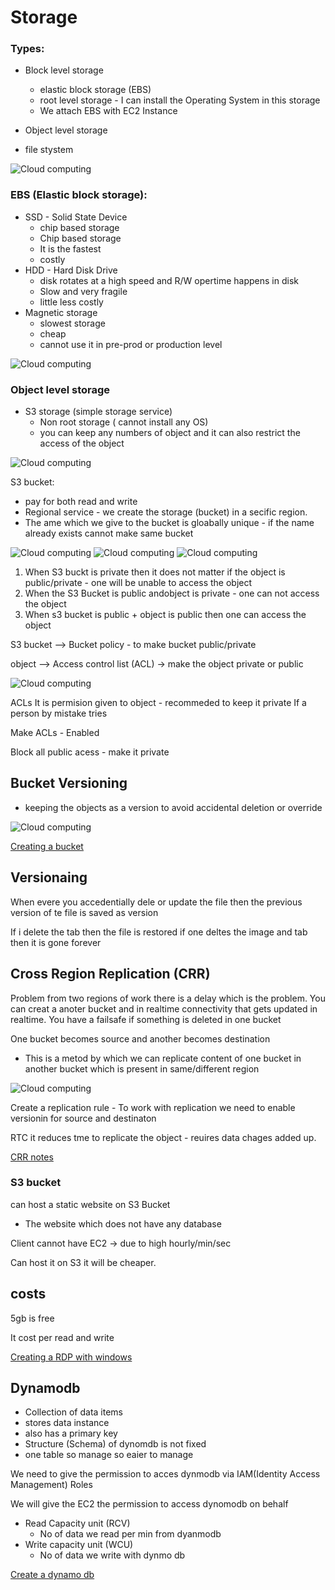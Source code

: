 # Storage

### Types:
- Block level storage
    - elastic block storage (EBS)
    - root level storage - I can install the Operating System in this storage
    - We attach EBS with EC2 Instance 
    
- Object level storage 
- file stystem   

![Cloud computing](./images/Storage/Storage.png "Cloud computing image notes")


### EBS (Elastic block storage):
- SSD - Solid State Device  
    - chip based storage
    - Chip based storage 
    - It is the fastest
    - costly
- HDD - Hard Disk Drive
    - disk rotates at a high speed and R/W opertime happens in disk
    - Slow and very fragile
    - little less costly
- Magnetic storage
    - slowest storage
    - cheap
    - cannot use it in pre-prod or production level

![Cloud computing](./images/Storage/EBS.png "Cloud computing image notes")


### Object level storage 
- S3 storage (simple storage service)
    - Non root storage  ( cannot install any OS)
    - you can keep any numbers of object and it can also restrict the access of the object


![Cloud computing](./images/Storage/Object%20level%20storage.png "Cloud computing image notes")

S3 bucket:
- pay for both read and write
- Regional service - we create the storage (bucket) in a secific region.
- The ame which we give to the bucket is gloabally unique - if the name already exists cannot make same bucket

![Cloud computing](./images/Storage/S3.png "Cloud computing image notes")
![Cloud computing](./images/Storage/S3-1.png "Cloud computing image notes")
![Cloud computing](./images/Storage/S3-2.png "Cloud computing image notes")

1. When S3 buckt is private then it does not matter if the object is public/private - one will be unable to access the object 
2. When the S3 Bucket is public andobject is private  - one can not access the object
3. When s3 bucket is public + object is public then one can access the object 

S3 bucket --> Bucket policy - to make bucket public/private


object --> Access control list (ACL) -> make the object private or public

![Cloud computing](./images/Storage/Policies.png "Cloud computing image notes")


ACLs It is permision given to object - recommeded to keep it private 
If a person by mistake tries 

Make ACLs - Enabled

Block all public acess - make it private

## Bucket Versioning
- keeping the objects as a version to avoid accidental deletion or override

![Cloud computing](./images/Storage/Bucket%20versioning.png "Cloud computing image notes")

[Creating a bucket](https://drive.google.com/file/d/1i3KSLGnnLFPoogxl9tkpiAp_F1_AObz3/view?usp=sharing)

## Versionaing 
When evere you accedentially dele or update the file then the previous version of te file is saved as version

If i delete the tab then the file is restored 
if one deltes the image and tab then it is gone forever 


## Cross Region Replication (CRR)

Problem from two regions of work there is a delay which is the problem.
You can creat a anoter bucket and in realtime connectivity that gets updated in realtime. You have a failsafe if something is deleted in one bucket

One bucket becomes source and another becomes destination


- This is a metod by which we can replicate content of one bucket in another bucket which is present in same/different region

![Cloud computing](./images/Storage/CRR.png "Cloud computing image notes")

Create a replication rule - To work with replication we need to enable versionin for source and destinaton

RTC it reduces tme to replicate the object - reuires data chages added up.


[CRR notes](https://drive.google.com/file/d/1_lHGpv_0HbmyrAkkgSuN-3nRi1LUwsZZ/view?usp=drive_link)

### S3 bucket
can host a static website on S3 Bucket
- The website which does not have any database 

Client cannot have EC2 -> due to high hourly/min/sec

Can host it on S3 it will be cheaper.

## costs
5gb is free

It cost per read and write

[Creating a RDP with windows](https://url.za.m.mimecastprotect.com/s/0vR_CVm2Xkul0NYRBcGWX4k?domain=drive.google.com)


## Dynamodb
- Collection of data items
- stores data instance 
- also has a primary key
- Structure (Schema) of dynomdb is not fixed
- one table so manage so eaier to manage

We need to give the permission to acces dynmodb via IAM(Identity Access Management) Roles 

We will give the EC2 the permission to access dynomodb on behalf


- Read Capacity unit (RCV)
    - No of data we read per min from dyanmodb
- Write capacity unit (WCU)
    - No of data we write with dynmo db    


[Create a dynamo db](https://docs.google.com/document/d/12C0auVZlRouX4_yQJRNkn2HquZBpMKQq/edit?usp=drive_link&ouid=103157204066713600014&rtpof=true&sd=true)